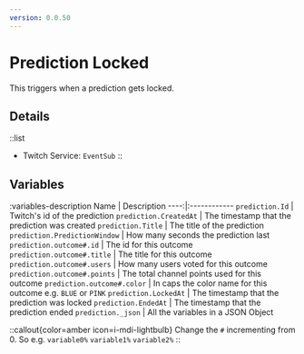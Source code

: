 ```yaml
---
version: 0.0.50
---
```


# Prediction Locked
This triggers when a prediction gets locked.

## Details
::list
- Twitch Service: `EventSub`
::

## Variables
:variables-description
Name | Description
----:|:------------
`prediction.Id` | Twitch's id of the prediction
`prediction.CreatedAt` | The timestamp that the prediction was created
`prediction.Title` | The title of the prediction
`prediction.PredictionWindow` | How many seconds the prediction last
`prediction.outcome#.id` | The id for this outcome
`prediction.outcome#.title` | The title for this outcome
`prediction.outcome#.users` | How many users voted for this outcome
`prediction.outcome#.points` | The total channel points used for this outcome
`prediction.outcome#.color` | In caps the color name for this outcome e.g. `BLUE` or `PINK`
`prediction.LockedAt` | The timestamp that the prediction was locked
`prediction.EndedAt` | The timestamp that the prediction ended
`prediction._json` | All the variables in a JSON Object

::callout{color=amber icon=i-mdi-lightbulb}
Change the `#` incrementing from 0. So e.g. `variable0%` `variable1%` `variable2%`
::